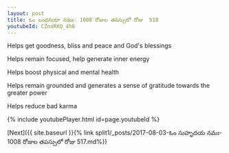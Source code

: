 ```yaml
---
layout: post
title: ఓం బంధనయా నమః- 1008 రోజుల తపస్సులో రోజు  518
youtubeId: CZnxRXQ_4h8
---
```

 
 
Helps get goodness, bliss and peace and God's blessings
 
Helps remain focused, help generate inner energy 
 
Helps boost physical and mental health 
 
Helps remain grounded and generates a sense of gratitude towards the greater power 
 
Helps reduce bad karma
 
 
 
 


{% include youtubePlayer.html id=page.youtubeId %}
 
[Next]({{ site.baseurl }}{% link  split1/_posts/2017-08-03-ఓం సుహృదయ నమః- 1008 రోజుల తపస్సులో రోజు  517.md%})
 
